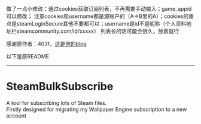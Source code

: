 做了一点小修改：通过cookies获取订阅列表，不再需要手动输入；game_appid可以修改；
注意cookies和username都是源账户的（A->B里的A）；cookies的重点是steamLoginSecure其他不要都可以；username是id不是昵称（个人资料地址栏steamcommunity.com/id/xxxxx）
列表长的话可能会很久，放着就行

感谢原作者：403f，[这是他的blog](https://403f.cafe/p/steam-subscription-migration/)

以下是原README

---

# SteamBulkSubscribe

A tool for subscribing lots of Steam files.  
Firstly designed for migrating my Wallpaper Engine subscription to a new account
